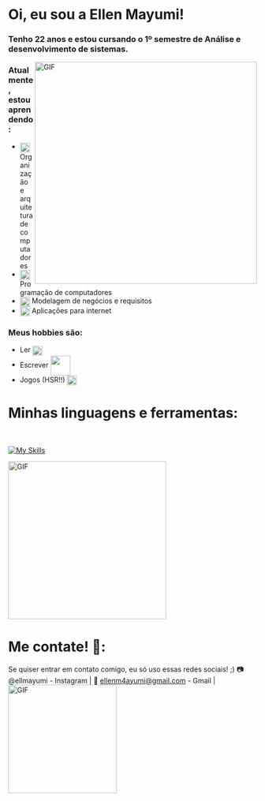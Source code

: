 # Oi, eu sou a Ellen Mayumi!

### Tenho 22 anos e estou cursando o 1º semestre de Análise e desenvolvimento de sistemas.


<img hight="400" width="450" alt="GIF" align="right" src="tumblr_24ca50c8a288bccbbcd5f37007973ba3_3021b8e7_500.gif">

###  Atualmente, estou aprendendo:
- <img hight="10" width="20" align="center" src="https://media.tenor.com/5k_VZG4gXzEAAAAi/eternal-sailor-moon.gif"> Organização e arquitetura de computadores
- <img hight="10" width="20" align="center" src="https://media.tenor.com/5k_VZG4gXzEAAAAi/eternal-sailor-moon.gif"> Programação de computadores
- <img hight="10" width="20" align="center" src="https://media.tenor.com/5k_VZG4gXzEAAAAi/eternal-sailor-moon.gif"> Modelagem de negócios e requisitos
- <img hight="10" width="20" align="center" src="https://media.tenor.com/5k_VZG4gXzEAAAAi/eternal-sailor-moon.gif"> Aplicações para internet


###  Meus hobbies são: 
- Ler <img hight="10" width="20" align="center" src="https://media.tenor.com/FplNzhsEVnoAAAAi/kuromi-sanrio.gif">
- Escrever <img hight="30" width="40" align="center" src="https://media.tenor.com/UaXJBL3zQFMAAAAi/ibunwoo-my-melody.gif">
- Jogos (HSR!!) <img hight="10" width="20" align="center" src="https://media.tenor.com/QXYXNdv9gggAAAAi/emoji-sanrio.gif">




# Minhas linguagens e ferramentas:

</br>
<p align="center">

[![My Skills](https://skillicons.dev/icons?i=html,css,python)](https://skillicons.dev)

<img hight="250" width="320" alt="GIF" align="center" src="tumblr_b7c8fd8f86a9c3c627eac3ee895a746f_2ee4e1ab_640.gif">
</br>

# Me contate! 📩:

Se quiser entrar em contato comigo, eu só uso essas redes sociais! ;)
📷 @ellmayumi - Instagram | 📨 ellenm4ayumi@gmail.com - Gmail |
<img hight="150" width="220" alt="GIF" align="left" src="https://64.media.tumblr.com/0e8f03db2c558bd432bb85c19c8a3c8e/e8b4119a00483015-28/s400x600/4840035a82b80c4a914c2175582005227c0c144c.gif">
